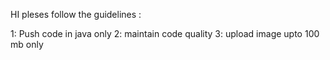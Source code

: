 HI pleses follow the guidelines :

1: Push code in java only
2: maintain code quality 
3: upload image upto 100 mb only 
